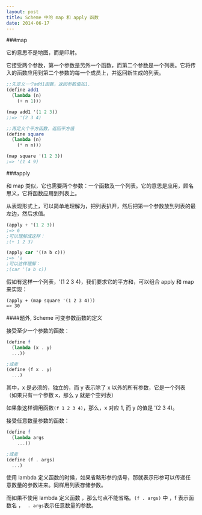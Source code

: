 ```yaml
---
layout: post
title: Scheme 中的 map 和 apply 函数
date: 2014-06-17
---
```


###map

它的意思不是地图，而是印射。

它接受两个参数，第一个参数是另外一个函数，而第二个参数是一个列表。它将传入的函数应用到第二个参数的每一个成员上，并返回新生成的列表。

```scheme
;;先定义一个add1函数，返回参数值加1.
(define add1
  (lambda (n)
    (+ n 1)))

(map add1 '(1 2 3))
;;=> '(2 3 4)

;;再定义个平方函数，返回平方值
(define square
  (lambda (n)
    (* n n)))

(map square '(1 2 3))
;=> '(1 4 9)
```

###apply

和 map 类似，它也需要两个参数：一个函数及一个列表。它的意思是应用，顾名思义，它将函数应用到列表上。

从表现形式上，可以简单地理解为，把列表扒开，然后把第一个参数放到列表的最左边，然后求值。

```scheme
(apply + '(1 2 3))
;=> 6
;可以理解成这样：
;(+ 1 2 3)

(apply car '((a b c)))
;=> 'a
;可以这样理解：
;(car '(a b c))
```

假如有这样一个列表，'(1 2 3 4)，我们要求它的平方和，可以组合 apply 和 map 来实现：

    (apply + (map square '(1 2 3 4)))
    => 30

####题外, Scheme 可变参数函数的定义

接受至少一个参数的函数：

```scheme
(define f
  (lambda (x . y)
  ...))

;或者
(define (f x . y)
  ...)
```
其中，x 是必须的，独立的，而 y 表示除了 x 以外的所有参数，它是一个列表（如果只有一个参数 x，那么 y 就是个空列表）

如果象这样调用函数`(f 1 2 3 4)`，那么，x 对应 1, 而 y 的值是 '(2 3 4)。


接受任意数量参数的函数：

```scheme
(define f
  (lambda args
    ...))

;或者
(define (f . args)
  ...)
```

使用 lambda 定义函数的时候，如果省略形参的括号，那就表示形参可以传递任意数量的参数进来。同样用列表存储参数。

而如果不使用 lambda 定义函数 ，那么句点不能省略。`(f . args)` 中 ，f 表示函数名 ，  ` . args`表示任意数量的参数。